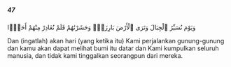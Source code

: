 ##### 47

<span class="ayah">وَيَوْمَ نُسَيِّرُ ٱلْجِبَالَ وَتَرَى ٱلْأَرْضَ بَارِزَةًۭ وَحَشَرْنَٰهُمْ فَلَمْ نُغَادِرْ مِنْهُمْ أَحَدًۭا</span>

<span class="ayah_translation">Dan (ingatlah) akan hari (yang ketika itu) Kami perjalankan gunung-gunung dan kamu akan dapat melihat bumi itu datar dan Kami kumpulkan seluruh manusia, dan tidak kami tinggalkan seorangpun dari mereka.</span>
